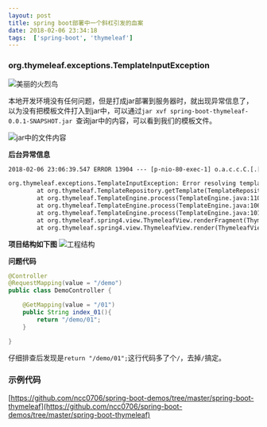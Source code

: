 ```yaml
---
layout: post
title: spring boot部署中一个斜杠引发的血案
date: 2018-02-06 23:34:18
tags:  ['spring-boot', 'thymeleaf']
---
```


### org.thymeleaf.exceptions.TemplateInputException

![美丽的火烈鸟](https://blog.xlinyu.com/assets/images/2018-02-06/2015011809154211067.jpg)



本地开发环境没有任何问题，但是打成jar部署到服务器时，就出现异常信息了，以为没有把模板文件打入到jar中，可以通过``jar xvf spring-boot-thymeleaf-0.0.1-SNAPSHOT.jar ``查询jar中的内容，可以看到我们的模板文件。

<!-- more -->

![jar中的文件内容](https://blog.xlinyu.com/assets/images/2018-02-06/20180207000230.png)

**后台异常信息**

```tex
2018-02-06 23:06:39.547 ERROR 13904 --- [p-nio-80-exec-1] o.a.c.c.C.[.[.[/].[dispatcherServlet]    : Servlet.service() for servlet [dispatcherServlet] in context with path [] threw exception [Request processing failed; nested exception is org.thymeleaf.exceptions.TemplateInputException: Error resolving template "/index", template might not exist or might not be accessible by any of the configured Template Resolvers] with root cause

org.thymeleaf.exceptions.TemplateInputException: Error resolving template "/index", template might not exist or might not be accessible by any of the configured Template Resolvers
        at org.thymeleaf.TemplateRepository.getTemplate(TemplateRepository.java:246) ~[thymeleaf-2.1.6.RELEASE.jar!/:2.1.6.RELEASE]
        at org.thymeleaf.TemplateEngine.process(TemplateEngine.java:1104) ~[thymeleaf-2.1.6.RELEASE.jar!/:2.1.6.RELEASE]
        at org.thymeleaf.TemplateEngine.process(TemplateEngine.java:1060) ~[thymeleaf-2.1.6.RELEASE.jar!/:2.1.6.RELEASE]
        at org.thymeleaf.TemplateEngine.process(TemplateEngine.java:1011) ~[thymeleaf-2.1.6.RELEASE.jar!/:2.1.6.RELEASE]
        at org.thymeleaf.spring4.view.ThymeleafView.renderFragment(ThymeleafView.java:335) ~[thymeleaf-spring4-2.1.6.RELEASE.jar!/:2.1.6.RELEASE]
        at org.thymeleaf.spring4.view.ThymeleafView.render(ThymeleafView.java:190) ~[thymeleaf-spring4-2.1.6.RELEASE.jar!/:2.1.6.RELEASE]

```

**项目结构如下图**
![工程结构](https://blog.xlinyu.com/assets/images/2018-02-06/20180206233431.png)

**问题代码**

```java
@Controller
@RequestMapping(value = "/demo")
public class DemoController {

    @GetMapping(value = "/01")
    public String index_01(){
        return "/demo/01";
    }

}
```

仔细排查后发现是``return "/demo/01";``这行代码多了个``/``，去掉``/``搞定。

### 示例代码

[https://github.com/ncc0706/spring-boot-demos/tree/master/spring-boot-thymeleaf](https://github.com/ncc0706/spring-boot-demos/tree/master/spring-boot-thymeleaf)
